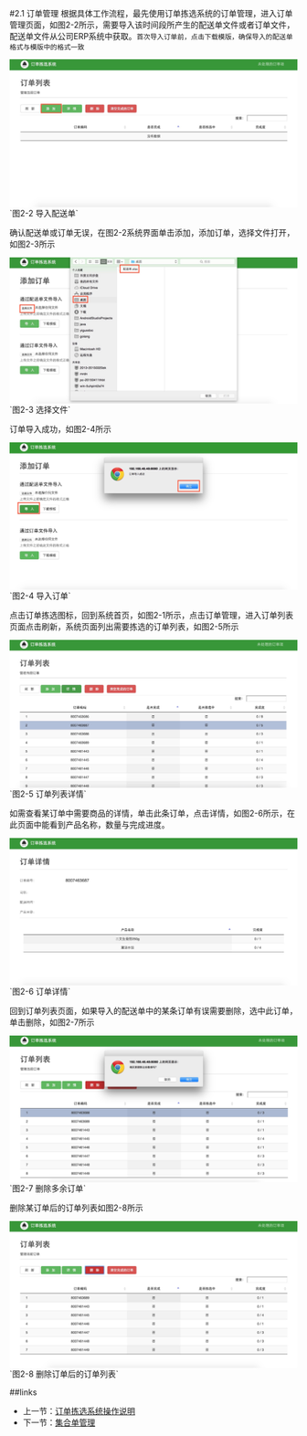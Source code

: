#2.1 订单管理
根据具体工作流程，最先使用订单拣选系统的订单管理，进入订单管理页面，如图2-2所示，需要导入该时间段所产生的配送单文件或者订单文件，配送单文件从公司ERP系统中获取。`首次导入订单前，点击下载模版，确保导入的配送单格式与模版中的格式一致`

<img src="images/订单列表.png" width = "" height = "" alt="拣选系统" align=center />
`图2-2 导入配送单`

确认配送单或订单无误，在图2-2系统界面单击添加，添加订单，选择文件打开，如图2-3所示

<img src="images/添加订单.png" width = "" height = "" alt="拣选系统" align=center />
`图2-3 选择文件`

订单导入成功，如图2-4所示

<img src="images/订单导入成功.png" width = "" height = "" alt="拣选系统" align=center />
`图2-4 导入订单`

点击订单拣选图标，回到系统首页，如图2-1所示，点击订单管理，进入订单列表页面点击刷新，系统页面列出需要拣选的订单列表，如图2-5所示

<img src="images/订单列表详情.png" width = "" height = "" alt="拣选系统" align=center />
`图2-5 订单列表详情`

如需查看某订单中需要商品的详情，单击此条订单，点击详情，如图2-6所示，在此页面中能看到产品名称，数量与完成进度。

<img src="images/订单详情.png" width = "" height = "" alt="拣选系统" align=center />
`图2-6 订单详情`

回到订单列表页面，如果导入的配送单中的某条订单有误需要删除，选中此订单，单击删除，如图2-7所示

<img src="images/删除多余订单.png" width = "" height = "" alt="拣选系统" align=center />
`图2-7 删除多余订单`

删除某订单后的订单列表如图2-8所示

<img src="images/删除订单后的订单列表.png" width = "" height = "" alt="拣选系统" align=center />
`图2-8 删除订单后的订单列表`

##links
+ 上一节：[订单拣选系统操作说明](02.0.md)
+ 下一节：[集合单管理](02.2.md)

